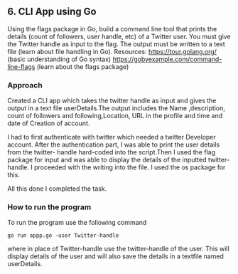 ## 6. CLI App using Go
Using the flags package in Go, build a command line tool that prints the details (count of
followers, user handle, etc) of a Twitter user. You must give the Twitter handle as input to the
flag. The output must be written to a text file (learn about file handling in Go).
Resources:
https://tour.golang.org/ (basic understanding of Go syntax)
https://gobyexample.com/command-line-flags (learn about the flags package)

### Approach

Created a CLI app which takes the twitter handle as input and gives the output in a text file userDetails.The output includes the Name ,description, count of followers and following,Location, URL in the profile and time and date of Creation of account.

I had to first authenticate with twitter which needed a twitter Developer account. After the authentication part, I was able to print the user details from the twitter- handle hard-coded into the script.Then I used the flag package for input and was able to display the details of the inputted twitter-handle. I proceeded with the writing into the file. I used the os package for this.

All this done I completed the task.

### How to run the program

To run the program use the following command

``` go run appp.go -user Twitter-handle ```

where in place of Twitter-handle use the twitter-handle of the user.
This will display details of the user and will also save the details in a textfile named userDetails.
